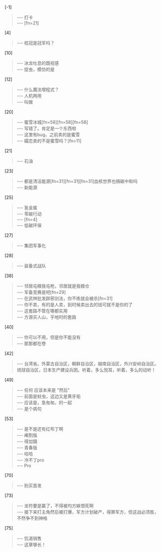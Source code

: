 
[-1] 
>--- 打卡<br>
>--- [fn=21]<br>

[4] 
>--- 桂冠是冠军吗？<br>

[10] 
>--- 冰龙吐息的既视感<br>
>--- 捉虫，模仿的是<br>

[12] 
>--- 什么魔法增程式？<br>
>--- 人机两用<br>
>--- 叫做<br>

[20] 
>--- 蜜雪冰城[fn=58][fn=58][fn=58]<br>
>--- 写错了。肯定是一个东西啦<br>
>--- 这里有bug，之前卖的是蜜雪<br>
>--- 孀恋卖的不是蜜雪吗？[fn=11]<br>

[21] 
>--- 石油<br>

[23] 
>--- 都是清洁能源[fn=31][fn=31][fn=31]血核世界也搞碳中和吗<br>
>--- 新能源<br>

[25] 
>--- 氢金属<br>
>--- 零碳行动<br>
>--- [fn=4]<br>
>--- 低碳环保<br>

[27] 
>--- 集团军事化<br>

[28] 
>--- 装备式战队<br>

[38] 
>--- 邻居屯粮我屯枪，邻居就是我粮仓<br>
>--- 军备竞赛是吧[fn=29]<br>
>--- 在武林批发辟邪剑法，你不练就会被杀[fn=31]<br>
>--- 你不卖，有的是人卖，到时候卖出去的钱可就不是你的了<br>
>--- 这套路不管在哪都实用<br>
>--- 方源买人山，乎地时的套路<br>

[40] 
>--- 你可以不用，但是你不能没有<br>
>--- 那那都在卷<br>

[42] 
>--- 台湾省。外蒙古自治区，朝鲜自治区，越南自治区，外兴安岭自治区。琉球自治区，日本生产建设兵团。听着，多么悦耳，听着，多么的动听！<br>

[49] 
>--- 任何  应该本来是  "然后"<br>
>--- 前面是蛀虫，这边又是黄牙垢<br>
>--- 应该是，急匆匆，的一起<br>
>--- 是个病句<br>

[53] 
>--- 是不是还有红布丁啊<br>
>--- 阉割版<br>
>--- 得加錢<br>
>--- 青春版<br>
>--- 哈哈<br>
>--- 冷不丁pro<br>
>--- Pro<br>

[70] 
>--- 别买首发<br>

[73] 
>--- 龙符要是赢了，不得被均方嫉恨死啊<br>
>--- 接下来打主角然后被打爆，军方计划破产，得罪军方，但这战必须胜，不然争不到神格<br>

[75] 
>--- 饥渴销售<br>
>--- 这章够长！<br>

